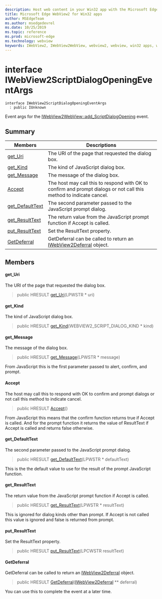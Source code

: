 ```yaml
---
description: Host web content in your Win32 app with the Microsoft Edge WebView2 control
title: Microsoft Edge WebView2 for Win32 apps
author: MSEdgeTeam
ms.author: msedgedevrel
ms.date: 10/25/2019
ms.topic: reference
ms.prod: microsoft-edge
ms.technology: webview
keywords: IWebView2, IWebView2WebView, webview2, webview, win32 apps, win32, edge
---
```


# interface IWebView2ScriptDialogOpeningEventArgs 

```
interface IWebView2ScriptDialogOpeningEventArgs
  : public IUnknown
```

Event args for the [IWebView2WebView::add_ScriptDialogOpening](IWebView2WebView.md#interface_i_web_view2_web_view_1a09b052357bb9c498f21124b4113184e0) event.

## Summary

 Members                        | Descriptions
--------------------------------|---------------------------------------------
[get_Uri](#get_uri) | The URI of the page that requested the dialog box.
[get_Kind](#get_kind) | The kind of JavaScript dialog box.
[get_Message](#get_message) | The message of the dialog box.
[Accept](#accept) | The host may call this to respond with OK to confirm and prompt dialogs or not call this method to indicate cancel.
[get_DefaultText](#get_defaulttext) | The second parameter passed to the JavaScript prompt dialog.
[get_ResultText](#get_resulttext) | The return value from the JavaScript prompt function if Accept is called.
[put_ResultText](#put_resulttext) | Set the ResultText property.
[GetDeferral](#getdeferral) | GetDeferral can be called to return an [IWebView2Deferral](IWebView2Deferral.md#interface_i_web_view2_deferral) object.

## Members

#### get_Uri 

The URI of the page that requested the dialog box.

> public HRESULT [get_Uri](#interface_i_web_view2_script_dialog_opening_event_args_1a0d71559c52bfe71bf07baa9577e30010)(LPWSTR * uri)

#### get_Kind 

The kind of JavaScript dialog box.

> public HRESULT [get_Kind](#interface_i_web_view2_script_dialog_opening_event_args_1af421b6f908afd30922ab430bf32e994e)(WEBVIEW2_SCRIPT_DIALOG_KIND * kind)

#### get_Message 

The message of the dialog box.

> public HRESULT [get_Message](#interface_i_web_view2_script_dialog_opening_event_args_1ae03a776cf41fd6a0709a08de6926f229)(LPWSTR * message)

From JavaScript this is the first parameter passed to alert, confirm, and prompt.

#### Accept 

The host may call this to respond with OK to confirm and prompt dialogs or not call this method to indicate cancel.

> public HRESULT [Accept](#interface_i_web_view2_script_dialog_opening_event_args_1a8c641f9f69f57d7d1beca71f6b9a9405)()

From JavaScript this means that the confirm function returns true if Accept is called. And for the prompt function it returns the value of ResultText if Accept is called and returns false otherwise.

#### get_DefaultText 

The second parameter passed to the JavaScript prompt dialog.

> public HRESULT [get_DefaultText](#interface_i_web_view2_script_dialog_opening_event_args_1a0b433c195bdc20a10af9d540afa0467f)(LPWSTR * defaultText)

This is the the default value to use for the result of the prompt JavaScript function.

#### get_ResultText 

The return value from the JavaScript prompt function if Accept is called.

> public HRESULT [get_ResultText](#interface_i_web_view2_script_dialog_opening_event_args_1a29d00a43fb7ccaf60afb1594e9e05f88)(LPWSTR * resultText)

This is ignored for dialog kinds other than prompt. If Accept is not called this value is ignored and false is returned from prompt.

#### put_ResultText 

Set the ResultText property.

> public HRESULT [put_ResultText](#interface_i_web_view2_script_dialog_opening_event_args_1a588201fa46a9127161885befbcc53d00)(LPCWSTR resultText)

#### GetDeferral 

GetDeferral can be called to return an [IWebView2Deferral](IWebView2Deferral.md#interface_i_web_view2_deferral) object.

> public HRESULT [GetDeferral](#interface_i_web_view2_script_dialog_opening_event_args_1aec056d570a28f67a824a2225d422a724)([IWebView2Deferral](IWebView2Deferral.md#interface_i_web_view2_deferral) ** deferral)

You can use this to complete the event at a later time.


